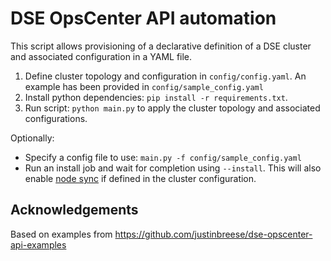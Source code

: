DSE OpsCenter API automation
===

This script allows provisioning of a declarative definition of a DSE cluster and associated
configuration in a YAML file.

1. Define cluster topology and configuration in `config/config.yaml`. An example has been provided
   in `config/sample_config.yaml`
2. Install python dependencies: `pip install -r requirements.txt`.
3. Run script: `python main.py` to apply the cluster topology and associated configurations.

Optionally:

* Specify a config file to use: `main.py -f config/sample_config.yaml`
* Run an install job and wait for completion using `--install`. This will also
  enable [node sync](https://docs.datastax.com/en/dse/6.8/docs/managing/configure/about-nodesync.html)
  if defined in the cluster configuration.

## Acknowledgements

Based on examples from https://github.com/justinbreese/dse-opscenter-api-examples

